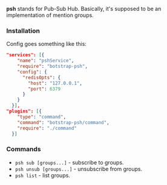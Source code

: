 

**psh** stands for Pub-Sub Hub. Basically, it's supposed to be an implementation of mention groups.

### Installation
Config goes something like this:

```json
"services": [{
    "name": "pshService",
    "require": "botstrap-psh",
    "config": {
      "redisOpts": {
        "host": "127.0.0.1",
        "port": 6379
      }
    }
  }],
"plugins": [{
    "type": "command",
    "command": "botstrap-psh/command",
    "require": "./command"
  }]
```

### Commands
* `psh sub [groups...]` - subscribe to groups.
* `psh unsub [groups...]` - unsubscribe from groups.
* `psh list` - list groups.
